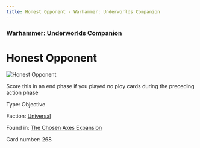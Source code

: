 ```yaml
---
title: Honest Opponent - Warhammer: Underworlds Companion
---
```


### [Warhammer: Underworlds Companion](https://guidokessels.github.io/wh-underworlds)

  

# Honest Opponent

![Honest Opponent](https://warhammerunderworlds.com/wp-content/uploads/sites/6/2018/02/268_ENG.png)

Score this in an end phase if you played no ploy cards during the preceding action phase

Type: Objective

Faction: [Universal](https://guidokessels.github.io/wh-underworlds/factions/universal)

Found in: [The Chosen Axes Expansion](https://guidokessels.github.io/wh-underworlds/locations/the-chosen-axes-expansion)

Card number: 268
